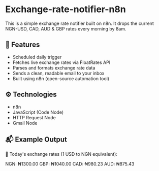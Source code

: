 # Exchange-rate-notifier-n8n
This is a simple exchange rate notifier built on n8n. It drops the current NGN-USD, CAD, AUD &amp; GBP rates every morning by 8am. 

## 📌 Features
- Scheduled daily trigger
- Fetches live exchange rates via FloatRates API
- Parses and formats exchange rate data
- Sends a clean, readable email to your inbox
- Built using n8n (open-source automation tool)

## ⚙️ Technologies
- n8n
- JavaScript (Code Node)
- HTTP Request Node
- Gmail Node
  
## 📬 Example Output
💱 Today's exchange rates (1 USD to NGN equivalent):

NGN: ₦1300.00
GBP: ₦1040.00
CAD: ₦980.23
AUD: ₦875.43
